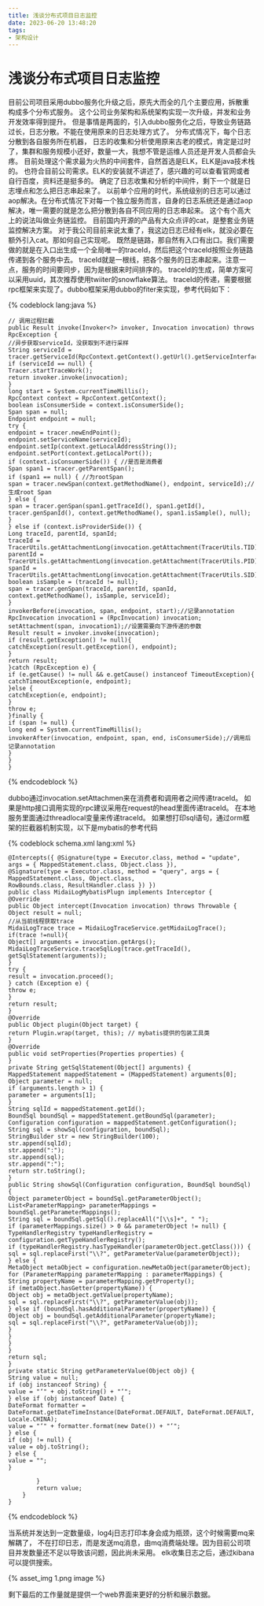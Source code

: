 ```yaml
---
title: 浅谈分布式项目日志监控
date: 2023-06-20 13:48:20
tags:
- 架构设计
---
```

# 浅谈分布式项目日志监控
目前公司项目采用dubbo服务化升级之后，原先大而全的几个主要应用，拆散重构成多个分布式服务。
这个公司业务架构和系统架构实现一次升级，并发和业务开发效率得到提升。
但是事情是两面的，引入dubbo服务化之后，导致业务链路过长，日志分散。不能在使用原来的日志处理方式了。
分布式情况下，每个日志分散到各自服务所在机器，
日志的收集和分析使用原来古老的模式，肯定是过时了，集群和服务规模小还好，数量一大，我想不管是运维人员还是开发人员都会头疼。
目前处理这个需求最为火热的中间套件，自然首选是ELK，ELK是java技术栈的。
也符合目前公司需求。ELK的安装就不讲述了，感兴趣的可以查看官网或者自行百度，资料还是挺多的。
确定了日志收集和分析的中间件，剩下一个就是日志埋点和怎么把日志串起来了。
以前单个应用的时代，系统级别的日志可以通过aop解决。在分布式情况下对每一个独立服务而言，自身的日志系统还是通过aop解决，唯一需要的就是怎么把分散到各自不同应用的日志串起来。
这个有个高大上的说法叫做业务链监控。
目前国内开源的产品有大众点评的cat，是整套业务链监控解决方案。
对于我公司目前来说太重了，我这边日志已经有elk，就没必要在额外引入cat。那如何自己实现呢。
既然是链路，那自然有入口有出口。我们需要做的就是在入口出生成一个全局唯一的traceId，然后把这个traceId按照业务链路传递到各个服务中去。
traceId就是一根线，把各个服务的日志串起来。注意一点，服务的时间要同步，因为是根据来时间排序的。
traceId的生成，简单方案可以采用uuid，其次推荐使用twiiter的snowflake算法。
traceId的传递，需要根据rpc框架来实现了。dubbo框架采用dubbo的fiter来实现，参考代码如下：

{% codeblock  lang:java   %}

    // 调用过程拦截  
    public Result invoke(Invoker<?> invoker, Invocation invocation) throws RpcException {  
    //异步获取serviceId，没获取到不进行采样  
    String serviceId = tracer.getServiceId(RpcContext.getContext().getUrl().getServiceInterface());  
    if (serviceId == null) {  
    Tracer.startTraceWork();  
    return invoker.invoke(invocation);  
    }        
    long start = System.currentTimeMillis();  
    RpcContext context = RpcContext.getContext();  
    boolean isConsumerSide = context.isConsumerSide();  
    Span span = null;  
    Endpoint endpoint = null;  
    try {  
    endpoint = tracer.newEndPoint();  
    endpoint.setServiceName(serviceId);  
    endpoint.setIp(context.getLocalAddressString());  
    endpoint.setPort(context.getLocalPort());  
    if (context.isConsumerSide()) { //是否是消费者  
    Span span1 = tracer.getParentSpan();  
    if (span1 == null) { //为rootSpan  
    span = tracer.newSpan(context.getMethodName(), endpoint, serviceId);//生成root Span  
    } else {  
    span = tracer.genSpan(span1.getTraceId(), span1.getId(), tracer.genSpanId(), context.getMethodName(), span1.isSample(), null);  
    }  
    } else if (context.isProviderSide()) {  
    Long traceId, parentId, spanId;  
    traceId = TracerUtils.getAttachmentLong(invocation.getAttachment(TracerUtils.TID));  
    parentId = TracerUtils.getAttachmentLong(invocation.getAttachment(TracerUtils.PID));  
    spanId = TracerUtils.getAttachmentLong(invocation.getAttachment(TracerUtils.SID));  
    boolean isSample = (traceId != null);  
    span = tracer.genSpan(traceId, parentId, spanId, context.getMethodName(), isSample, serviceId);  
    }  
    invokerBefore(invocation, span, endpoint, start);//记录annotation  
    RpcInvocation invocation1 = (RpcInvocation) invocation;  
    setAttachment(span, invocation1);//设置需要向下游传递的参数  
    Result result = invoker.invoke(invocation);  
    if (result.getException() != null){  
    catchException(result.getException(), endpoint);  
    }  
    return result;  
    }catch (RpcException e) {  
    if (e.getCause() != null && e.getCause() instanceof TimeoutException){  
    catchTimeoutException(e, endpoint);  
    }else {  
    catchException(e, endpoint);  
    }  
    throw e;  
    }finally {  
    if (span != null) {  
    long end = System.currentTimeMillis();  
    invokerAfter(invocation, endpoint, span, end, isConsumerSide);//调用后记录annotation  
    }  
    }  
    }

{% endcodeblock %}

dubbo通过invocation.setAttachmen来在消费者和调用者之间传递traceId。
如果是http接口调用实现的rpc建议采用在request的head里面传递traceId。
在本地服务里面通过threadlocal变量来传递traceId。
如果想打印sql语句，通过orm框架的拦截器机制实现，以下是mybatis的参考代码

{% codeblock schema.xml lang:xml   %}

    @Intercepts({ @Signature(type = Executor.class, method = "update", args = { MappedStatement.class, Object.class }),  
    @Signature(type = Executor.class, method = "query", args = { MappedStatement.class, Object.class,  
    RowBounds.class, ResultHandler.class }) })  
    public class MidaiLogMybatisPlugn implements Interceptor {  
    @Override  
    public Object intercept(Invocation invocation) throws Throwable {    
    Object result = null;  
    //从当前线程获取trace  
    MidaiLogTrace trace = MidaiLogTraceService.getMidaiLogTrace();  
    if(trace !=null){  
    Object[] arguments = invocation.getArgs();  
    MidaiLogTraceService.traceSqlLog(trace.getTraceId(), getSqlStatement(arguments));  
    }  
    try {  
    result = invocation.proceed();        
    } catch (Exception e) {  
    throw e;  
    }  
    return result;  
    }    
    @Override  
    public Object plugin(Object target) {  
    return Plugin.wrap(target, this); // mybatis提供的包装工具类  
    }    
    @Override  
    public void setProperties(Properties properties) {  
    }   
    private String getSqlStatement(Object[] arguments) {  
    MappedStatement mappedStatement = (MappedStatement) arguments[0];  
    Object parameter = null;  
    if (arguments.length > 1) {  
    parameter = arguments[1];  
    }  
    String sqlId = mappedStatement.getId();  
    BoundSql boundSql = mappedStatement.getBoundSql(parameter);  
    Configuration configuration = mappedStatement.getConfiguration();  
    String sql = showSql(configuration, boundSql);  
    StringBuilder str = new StringBuilder(100);  
    str.append(sqlId);  
    str.append(":");  
    str.append(sql);  
    str.append(":");  
    return str.toString();  
    }    
    public String showSql(Configuration configuration, BoundSql boundSql) {  
    Object parameterObject = boundSql.getParameterObject();  
    List<ParameterMapping> parameterMappings = boundSql.getParameterMappings();  
    String sql = boundSql.getSql().replaceAll("[\\s]+", " ");  
    if (parameterMappings.size() > 0 && parameterObject != null) {  
    TypeHandlerRegistry typeHandlerRegistry = configuration.getTypeHandlerRegistry();  
    if (typeHandlerRegistry.hasTypeHandler(parameterObject.getClass())) {  
    sql = sql.replaceFirst("\\?", getParameterValue(parameterObject));    
    } else {  
    MetaObject metaObject = configuration.newMetaObject(parameterObject);  
    for (ParameterMapping parameterMapping : parameterMappings) {  
    String propertyName = parameterMapping.getProperty();  
    if (metaObject.hasGetter(propertyName)) {  
    Object obj = metaObject.getValue(propertyName);  
    sql = sql.replaceFirst("\\?", getParameterValue(obj));  
    } else if (boundSql.hasAdditionalParameter(propertyName)) {  
    Object obj = boundSql.getAdditionalParameter(propertyName);  
    sql = sql.replaceFirst("\\?", getParameterValue(obj));  
    }  
    }  
    }  
    }  
    return sql;  
    }   
    private static String getParameterValue(Object obj) {  
    String value = null;  
    if (obj instanceof String) {  
    value = "‘" + obj.toString() + "‘";  
    } else if (obj instanceof Date) {  
    DateFormat formatter = DateFormat.getDateTimeInstance(DateFormat.DEFAULT, DateFormat.DEFAULT, Locale.CHINA);  
    value = "‘" + formatter.format(new Date()) + "‘";  
    } else {  
    if (obj != null) {  
    value = obj.toString();  
    } else {  
    value = "";  
    }
    
            }  
            return value;  
        }  
    }

{% endcodeblock %}

当系统并发达到一定数量级，log4j日志打印本身会成为瓶颈，这个时候需要mq来解耦了，
不在打印日志，而是发送mq消息，由mq消费端处理。因为目前公司项目并发数量还不足以导致该问题，因此尚未采用。
elk收集日志之后，通过kibana可以提供搜索。

{% asset_img 1.png  image %}

剩下最后的工作量就是提供一个web界面来更好的分析和展示数据。